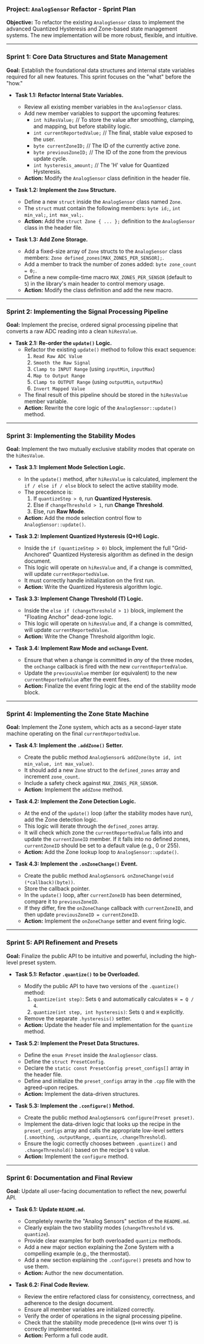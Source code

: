 ### **Project: `AnalogSensor` Refactor - Sprint Plan**

**Objective:** To refactor the existing `AnalogSensor` class to implement the advanced Quantized Hysteresis and Zone-based state management systems. The new implementation will be more robust, flexible, and intuitive.

---

### **Sprint 1: Core Data Structures and State Management**

**Goal:** Establish the foundational data structures and internal state variables required for all new features. This sprint focuses on the "what" before the "how."

*   **Task 1.1: Refactor Internal State Variables.**
    *   Review all existing member variables in the `AnalogSensor` class.
    *   Add new member variables to support the upcoming features:
        *   `int hiResValue;` // To store the value after smoothing, clamping, and mapping, but before stability logic.
        *   `int currentReportedValue;` // The final, stable value exposed to the user.
        *   `byte currentZoneID;` // The ID of the currently active zone.
        *   `byte previousZoneID;` // The ID of the zone from the previous update cycle.
        *   `int hysteresis_amount;` // The 'H' value for Quantized Hysteresis.
    *   **Action:** Modify the `AnalogSensor` class definition in the header file.

*   **Task 1.2: Implement the `Zone` Structure.**
    *   Define a new `struct` inside the `AnalogSensor` class named `Zone`.
    *   The `struct` must contain the following members: `byte id;`, `int min_val;`, `int max_val;`.
    *   **Action:** Add the `struct Zone { ... };` definition to the `AnalogSensor` class in the header file.

*   **Task 1.3: Add Zone Storage.**
    *   Add a fixed-size array of `Zone` structs to the `AnalogSensor` class members: `Zone defined_zones[MAX_ZONES_PER_SENSOR];`.
    *   Add a member to track the number of zones added: `byte zone_count = 0;`.
    *   Define a new compile-time macro `MAX_ZONES_PER_SENSOR` (default to `5`) in the library's main header to control memory usage.
    *   **Action:** Modify the class definition and add the new macro.

---

### **Sprint 2: Implementing the Signal Processing Pipeline**

**Goal:** Implement the precise, ordered signal processing pipeline that converts a raw ADC reading into a clean `hiResValue`.

*   **Task 2.1: Re-order the `update()` Logic.**
    *   Refactor the existing `update()` method to follow this exact sequence:
        1.  `Read Raw ADC Value`
        2.  `Smooth the Raw Signal`
        3.  `Clamp to INPUT Range` (using `inputMin`, `inputMax`)
        4.  `Map to Output Range`
        5.  `Clamp to OUTPUT Range` (using `outputMin`, `outputMax`)
        6.  `Invert Mapped Value`
    *   The final result of this pipeline should be stored in the `hiResValue` member variable.
    *   **Action:** Rewrite the core logic of the `AnalogSensor::update()` method.

---

### **Sprint 3: Implementing the Stability Modes**

**Goal:** Implement the two mutually exclusive stability modes that operate on the `hiResValue`.

*   **Task 3.1: Implement Mode Selection Logic.**
    *   In the `update()` method, after `hiResValue` is calculated, implement the `if / else if / else` block to select the active stability mode.
    *   The precedence is:
        1.  If `quantizeStep > 0`, run **Quantized Hysteresis**.
        2.  Else if `changeThreshold > 1`, run **Change Threshold**.
        3.  Else, run **Raw Mode**.
    *   **Action:** Add the mode selection control flow to `AnalogSensor::update()`.

*   **Task 3.2: Implement Quantized Hysteresis (Q+H) Logic.**
    *   Inside the `if (quantizeStep > 0)` block, implement the full "Grid-Anchored" Quantized Hysteresis algorithm as defined in the design document.
    *   This logic will operate on `hiResValue` and, if a change is committed, will update `currentReportedValue`.
    *   It must correctly handle initialization on the first run.
    *   **Action:** Write the Quantized Hysteresis algorithm logic.

*   **Task 3.3: Implement Change Threshold (T) Logic.**
    *   Inside the `else if (changeThreshold > 1)` block, implement the "Floating Anchor" dead-zone logic.
    *   This logic will operate on `hiResValue` and, if a change is committed, will update `currentReportedValue`.
    *   **Action:** Write the Change Threshold algorithm logic.

*   **Task 3.4: Implement Raw Mode and `onChange` Event.**
    *   Ensure that when a change is committed in *any* of the three modes, the `onChange` callback is fired with the new `currentReportedValue`.
    *   Update the `previousValue` member (or equivalent) to the new `currentReportedValue` after the event fires.
    *   **Action:** Finalize the event firing logic at the end of the stability mode block.

---

### **Sprint 4: Implementing the Zone State Machine**

**Goal:** Implement the Zone system, which acts as a second-layer state machine operating on the final `currentReportedValue`.

*   **Task 4.1: Implement the `.addZone()` Setter.**
    *   Create the public method `AnalogSensor& addZone(byte id, int min_value, int max_value)`.
    *   It should add a new `Zone` struct to the `defined_zones` array and increment `zone_count`.
    *   Include a safety check against `MAX_ZONES_PER_SENSOR`.
    *   **Action:** Implement the `addZone` method.

*   **Task 4.2: Implement the Zone Detection Logic.**
    *   At the end of the `update()` loop (after the stability modes have run), add the Zone detection logic.
    *   This logic will iterate through the `defined_zones` array.
    *   It will check which zone the `currentReportedValue` falls into and update the `currentZoneID` member. If it falls into no defined zones, `currentZoneID` should be set to a default value (e.g., 0 or 255).
    *   **Action:** Add the Zone lookup loop to `AnalogSensor::update()`.

*   **Task 4.3: Implement the `.onZoneChange()` Event.**
    *   Create the public method `AnalogSensor& onZoneChange(void (*callback)(byte))`.
    *   Store the callback pointer.
    *   In the `update()` loop, after `currentZoneID` has been determined, compare it to `previousZoneID`.
    *   If they differ, fire the `onZoneChange` callback with `currentZoneID`, and then update `previousZoneID = currentZoneID`.
    *   **Action:** Implement the `onZoneChange` setter and event firing logic.

---

### **Sprint 5: API Refinement and Presets**

**Goal:** Finalize the public API to be intuitive and powerful, including the high-level preset system.

*   **Task 5.1: Refactor `.quantize()` to be Overloaded.**
    *   Modify the public API to have two versions of the `.quantize()` method:
        1.  `quantize(int step)`: Sets `Q` and automatically calculates `H = Q / 4`.
        2.  `quantize(int step, int hysteresis)`: Sets `Q` and `H` explicitly.
    *   Remove the separate `.hysteresis()` setter.
    *   **Action:** Update the header file and implementation for the `quantize` method.

*   **Task 5.2: Implement the Preset Data Structures.**
    *   Define the `enum Preset` inside the `AnalogSensor` class.
    *   Define the `struct PresetConfig`.
    *   Declare the `static const PresetConfig preset_configs[]` array in the header file.
    *   Define and initialize the `preset_configs` array in the `.cpp` file with the agreed-upon recipes.
    *   **Action:** Implement the data-driven structures.

*   **Task 5.3: Implement the `.configure()` Method.**
    *   Create the public method `AnalogSensor& configure(Preset preset)`.
    *   Implement the data-driven logic that looks up the recipe in the `preset_configs` array and calls the appropriate low-level setters (`.smoothing`, `.outputRange`, `.quantize`, `.changeThreshold`).
    *   Ensure the logic correctly chooses between `.quantize()` and `.changeThreshold()` based on the recipe's `Q` value.
    *   **Action:** Implement the `configure` method.

---

### **Sprint 6: Documentation and Final Review**

**Goal:** Update all user-facing documentation to reflect the new, powerful API.

*   **Task 6.1: Update `README.md`.**
    *   Completely rewrite the "Analog Sensors" section of the `README.md`.
    *   Clearly explain the two stability modes (`changeThreshold` vs. `quantize`).
    *   Provide clear examples for both overloaded `quantize` methods.
    *   Add a new major section explaining the Zone System with a compelling example (e.g., the thermostat).
    *   Add a new section explaining the `.configure()` presets and how to use them.
    *   **Action:** Author the new documentation.

*   **Task 6.2: Final Code Review.**
    *   Review the entire refactored class for consistency, correctness, and adherence to the design document.
    *   Ensure all member variables are initialized correctly.
    *   Verify the order of operations in the signal processing pipeline.
    *   Check that the stability mode precedence (`Q+H` wins over `T`) is correctly implemented.
    *   **Action:** Perform a full code audit.